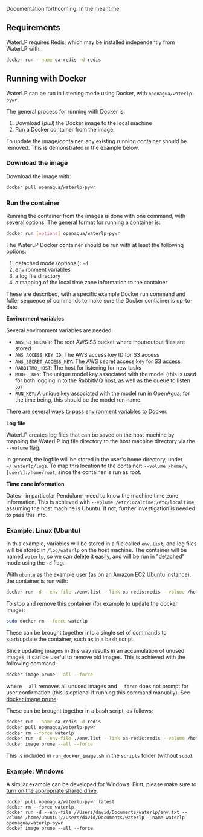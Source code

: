 Documentation forthcoming. In the meantime:

## Requirements

WaterLP requires Redis, which may be installed independently from WaterLP with:

```bash
docker run --name oa-redis -d redis
```

## Running with Docker

WaterLP can be run in listening mode using Docker, with `openagua/waterlp-pywr`.

The general process for running with Docker is:
1. Download (*pull*) the Docker image to the local machine
2. Run a Docker container from the image.

To update the image/container, any existing running container should be removed. This is demonstrated in the example below.

### Download the image

Download the image with:
```bash
docker pull openagua/waterlp-pywr
```

### Run the container

Running the container from the images is done with one command, with several options. The general format for running a container is:
```bash
docker run [options] openagua/waterlp-pywr
```

The WaterLP Docker container should be run with at least the following options:
1. detached mode (optional): `-d`
2. environment variables
3. a log file directory
4. a mapping of the local time zone information to the container

These are described, with a specific example Docker run command and fuller sequence of commands to make sure the Docker contiainer is up-to-date.

**Environment variables**

Several environment variables are needed:

* `AWS_S3_BUCKET`: The root AWS S3 bucket where input/output files are stored
* `AWS_ACCESS_KEY_ID`: The AWS access key ID for S3 access
* `AWS_SECRET_ACCESS_KEY`: The AWS secret access key for S3 access
* `RABBITMQ_HOST`: The host for listening for new tasks
* `MODEL_KEY`: The unique model key associated with the model (this is used for both logging in to the RabbitMQ host, as well as the queue to listen to)
* `RUN_KEY`: A unique key associated with the model run in OpenAgua; for the time being, this should be the model run name.

There are [several ways to pass environment variables to Docker](https://docs.docker.com/engine/reference/commandline/run/#set-environment-variables--e---env---env-file).

**Log file**

WaterLP creates log files that can be saved on the host machine by mapping the WaterLP log file directory to the host machine directory via the `--volume` flag.

In general, the logfile will be stored in the user's home directory, under `~/.waterlp/logs`. To map this location to the container: `--volume /home/\[user\]:/home/root`, since the container is run as root.

**Time zone information**

Dates--in particular Pendulum--need to know the machine time zone information. This is achieved with `--volume /etc/localtime:/etc/localtime`, assuming the host machine is Ubuntu. If not, further investigation is needed to pass this info.

### Example: Linux (Ubuntu)

In this example, variables will be stored in a file called `env.list`, and log files will be stored in `/log/waterlp` on the host machine. The container will be named `waterlp`, so we can delete it easily, and will be run in "detached" mode using the `-d` flag. 

With `ubuntu` as the example user (as on an Amazon EC2 Ubuntu instance), the container is run with:
```bash
docker run -d --env-file ./env.list --link oa-redis:redis --volume /home/ubuntu:/home/root --volume /etc/localtime:/etc/localtime  --name waterlp openagua/waterlp-pywr
```

To stop and remove this container (for example to update the docker image):
```bash
sudo docker rm --force waterlp
```

These can be brought together into a single set of commands to start/update the container, such as in a bash script.

Since updating images in this way results in an accumulation of unused images, it can be useful to remove old images. This is achieved with the following command:
```bash
docker image prune --all --force
```
where `--all` removes all unused images and `--force` does not prompt for user confirmation (this is optional if running this command manually). See [docker image prune](https://docs.docker.com/engine/reference/commandline/image_prune/).

These can be brought together in a bash script, as follows:

```bash
docker run --name oa-redis -d redis
docker pull openagua/waterlp-pywr
docker rm --force waterlp
docker run -d --env-file ./env.list --link oa-redis:redis --volume /home/ubuntu:/home/root --volume /etc/localtime:/etc/localtime  --name waterlp openagua/waterlp-pywr
docker image prune --all --force
```

This is included in `run_docker_image.sh` in the `scripts` folder (without `sudo`).

### Example: Windows

A similar example can be developed for Windows. First, please make sure to [turn on the appropriate shared drive](https://docs.docker.com/docker-for-windows/#shared-drives).

```
docker pull openagua/waterlp-pywr:latest
docker rm --force waterlp
docker run -d --env-file //Users/david/Documents/waterlp/env.txt --volume /home/ubuntu://Users/david/Documents/waterlp --name waterlp openagua/waterlp-pywr
docker image prune --all --force
```
